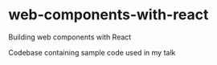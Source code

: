 # web-components-with-react
 Building web components with React

Codebase containing sample code used in my talk